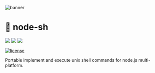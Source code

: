 ![banner](https://user-images.githubusercontent.com/41784860/168438812-90eed635-2fe3-477e-8a25-6527036bffce.png)

# 🎉 node-sh
<img src="https://img.shields.io/badge/NodeJS-339933?style=for-the-badge&logo=Node.js&logoColor=fff"/> <img src="https://img.shields.io/badge/TypeSciprt-3178C6?style=for-the-badge&logo=TypeScript&logoColor=fff"/> <img src="https://img.shields.io/badge/license-MIT-9999FF?style=for-the-badge"/>

[![license](https://img.shields.io/badge/license-MIT-9999FF?style=for-the-badge)](/LICENSE)

Portable implement and execute unix shell commands for node.js multi-platform.
